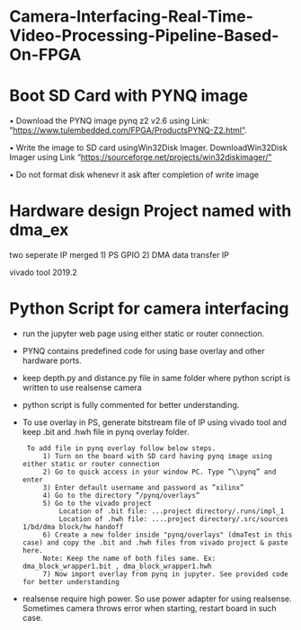 # Camera-Interfacing-Real-Time-Video-Processing-Pipeline-Based-On-FPGA
#  Boot SD Card with PYNQ image
• Download the PYNQ image pynq z2 v2.6 using Link: ”https://www.tulembedded.com/FPGA/ProductsPYNQ-Z2.html”.

• Write the image to SD card usingWin32Disk Imager. DownloadWin32Disk Imager using Link ”https://sourceforge.net/projects/win32diskimager/”

• Do not format disk whenevr it ask after completion of write image

# Hardware design Project  named with dma_ex

two seperate IP merged 1) PS GPIO 2) DMA data transfer IP

vivado tool 2019.2



# Python Script for camera interfacing

- run the jupyter web page using either static or router connection.

 - PYNQ contains predefined code for using base overlay and other hardware ports. 

 - keep depth.py and distance.py file in same folder where python script is written to use realsense camera

 - python script is fully commented for better understanding. 

 - To use overlay in PS, generate bitstream file of IP using vivado tool and keep .bit and .hwh file in pynq overlay folder.
 
		To add file in pynq overlay follow below steps.
			1) Turn on the board with SD card having pynq image using either static or router connection
			2) Go to quick access in your window PC. Type ”\\pynq” and enter 
			3) Enter default username and password as ”xilinx”
			4) Go to the directory ”/pynq/overlays” 
			5) Go to the vivado project 
				Location of .bit file: ...project directory/.runs/impl_1 
				Location of .hwh file: ....project directory/.src/sources 1/bd/dma block/hw handoff
			6) Create a new folder inside "pynq/overlays" (dmaTest in this case) and copy the .bit and .hwh files from vivado project & paste here.
			Note: Keep the name of both files same. Ex: dma_block_wrapper1.bit , dma_block_wrapper1.hwh
			7) Now import overlay from pynq in jupyter. See provided code for better understanding
- realsense require high power. So use power adapter for using realsense. Sometimes camera throws error when starting, restart board in such case.
